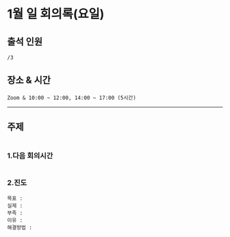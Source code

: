 # **1월 일 회의록(요일)**

## **출석 인원**
```
/3
```

## **장소 & 시간**
```
Zoom & 10:00 ~ 12:00, 14:00 ~ 17:00 (5시간)
```
---
## **주제**
```

```

### **1.다음 회의시간**
```
```
### **2.진도**
```
목표 : 
실제 : 
부족 : 
이유 : 
해결방법 : 
```
